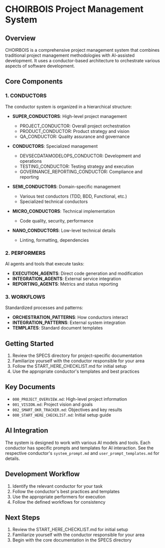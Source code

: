 # CHOIRBOIS Project Management System

## Overview
CHOIRBOIS is a comprehensive project management system that combines traditional project management methodologies with AI-assisted development. It uses a conductor-based architecture to orchestrate various aspects of software development.

## Core Components

### 1. CONDUCTORS
The conductor system is organized in a hierarchical structure:

- **SUPER_CONDUCTORS**: High-level project management
  - PROJECT_CONDUCTOR: Overall project orchestration
  - PRODUCT_CONDUCTOR: Product strategy and vision
  - QA_CONDUCTOR: Quality assurance and governance

- **CONDUCTORS**: Specialized management
  - DEVSECDATAMODELOPS_CONDUCTOR: Development and operations
  - TESTING_CONDUCTOR: Testing strategy and execution
  - GOVERNANCE_REPORTING_CONDUCTOR: Compliance and reporting

- **SEMI_CONDUCTORS**: Domain-specific management
  - Various test conductors (TDD, BDD, Functional, etc.)
  - Specialized technical conductors

- **MICRO_CONDUCTORS**: Technical implementation
  - Code quality, security, performance

- **NANO_CONDUCTORS**: Low-level technical details
  - Linting, formatting, dependencies

### 2. PERFORMERS
AI agents and tools that execute tasks:

- **EXECUTION_AGENTS**: Direct code generation and modification
- **INTEGRATION_AGENTS**: External service integration
- **REPORTING_AGENTS**: Metrics and status reporting

### 3. WORKFLOWS
Standardized processes and patterns:

- **ORCHESTRATION_PATTERNS**: How conductors interact
- **INTEGRATION_PATTERNS**: External system integration
- **TEMPLATES**: Standard document templates

## Getting Started

1. Review the SPECS directory for project-specific documentation
2. Familiarize yourself with the conductor responsible for your area
3. Follow the START_HERE_CHECKLIST.md for initial setup
4. Use the appropriate conductor's templates and best practices

## Key Documents

- `000_PROJECT_OVERVIEW.md`: High-level project information
- `001_VISION.md`: Project vision and goals
- `002_SMART_OKR_TRACKER.md`: Objectives and key results
- `000_START_HERE_CHECKLIST.md`: Initial setup guide

## AI Integration

The system is designed to work with various AI models and tools. Each conductor has specific prompts and templates for AI interaction. See the respective conductor's `system_prompt.md` and `user_prompt_templates.md` for details.

## Development Workflow

1. Identify the relevant conductor for your task
2. Follow the conductor's best practices and templates
3. Use the appropriate performers for execution
4. Follow the defined workflows for consistency

## Next Steps

1. Review the START_HERE_CHECKLIST.md for initial setup
2. Familiarize yourself with the conductor responsible for your area
3. Begin with the core documentation in the SPECS directory